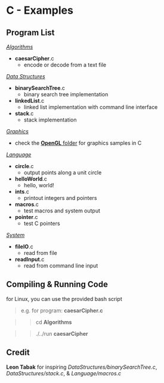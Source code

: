 C - Examples
============

Program List
------------

[*Algorithms*](/C/Algorithms/)

-  **caesarCipher**.c
    - encode or decode from a text file

[*Data Structures*](/C/DataStructures/)

-  **binarySearchTree**.c
    - binary search tree implementation
-  **linkedList**.c
    - linked list implementation with command line interface
-  **stack**.c
    - stack implementation

[*Graphics*](/OpenGL/)

-  check the [**OpenGL** folder](/OpenGL/) for graphics samples in C

[*Language*](/C/Language/)

-  **circle**.c
    - output points along a unit circle
-  **helloWorld**.c
    - hello, world!
-  **ints**.c
    - printout integers and pointers
-  **macros**.c
    - test macros and system output
-  **pointer**.c
    - test C pointers

[*System*](/C/System/)

-  **fileIO**.c
    - read from file
-  **readInput**.c
    - read from command line input

Compiling & Running Code
------------------------

for Linux, you can use the provided bash script
>  e.g. for program: **caesarCipher.c**

> >  cd **Algorithms**

> >  ./../run **caesarCipher**

Credit
------

**Leon Tabak** for inspiring *DataStructures/binarySearchTree.c*, *DataStructures/stack.c*, & *Language/macros.c*

